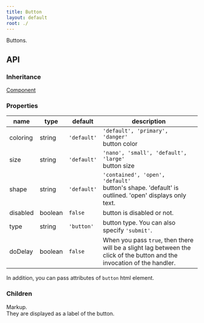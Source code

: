 ```yaml
---
title: Button
layout: default
root: ./
---
```


Buttons.


API
--------

### Inheritance

[Component](component)

### Properties

| name | type | default | description |
| ---- | -- | ----------- | ---- |
| coloring | string | `'default'` | `'default', 'primary', 'danger'`<br />button color |
| size | string | `'default'` | `'nano', 'small', 'default', 'large'`<br />button size |
| shape | string | `'default'` | `'contained', 'open', 'default'`<br />button's shape. 'default' is outlined. 'open' displays only text. |
| disabled | boolean | `false` | button is disabled or not. |
| type | string | `'button'` | button type. You can also specify `'submit'`. |
| doDelay | boolean | `false` | When you pass `true`, then there will be a slight lag between the click of the button and the invocation of the handler. |

In addition, you can pass attributes of `button` html element.

### Children

Markup.  
They are displayed as a label of the button.